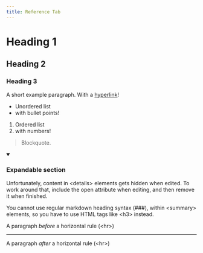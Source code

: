 ```yaml
---
title: Reference Tab
---
```


# Heading 1

## Heading 2

### Heading 3

A short example paragraph. With a [hyperlink](https://burnt.io)!

- Unordered list
- with bullet points!

1. Ordered list
2. with numbers!

> Blockquote.

<details open>
<summary><h3>Expandable section</h3></summary>

Unfortunately, content in \<details> elements gets hidden when edited. To work around that, include the open attribute when editing, and then remove it when finished.

You cannot use regular markdown heading syntax (###), within \<summary\> elements, so you have to use HTML tags like \<h3> instead.
</details>



A paragraph *before* a horizontal rule (\<hr>)

---

A paragraph *after* a horizontal rule (\<hr>)

